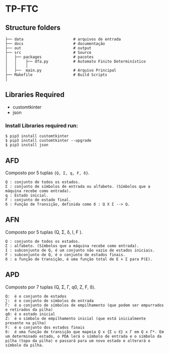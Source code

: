 # TP-FTC

## Structure folders

    ├── data                      # arquivos de entrada
    ├── docs                      # documentação 
    ├── out                       # output              
    ├── src                       # Source    
    │   ├── packages              # pacotes
    │   │    ├── dfa.py           # Automato Finito Determinístico    
    │   │    │
    │   ├──  main.py              # Arquivo Principal
    ├── Makefile                  # Build Scripts       
    │   


## Libraries Required
- customtkinter
- json

### Install Libraries required run:

    $ pip3 install customtkinter
    $ pip3 install customtkinter --upgrade
    $ pip3 install json

## AFD

Composto por 5 tuplas `{Q, Σ, q, F, δ}`. 

    Q : conjunto de todos os estados.
    Σ : conjunto de símbolos de entrada ou alfabeto. (Símbolos que a máquina recebe como entrada).
    q : Estado inicial.
    F : conjunto de estado final.
    δ : Função de Transição, definida como δ : Q X Σ --> Q.

## AFN

Composto por 5 tuplas (Q, Σ, δ, I, F ).

    Q : conjunto de todos os estados.
    Σ : alfabeto. (Símbolos que a máquina recebe como entrada).
    I : subconjunto de Q, é um conjunto não vazio de estados iniciais.
    F : subconjunto de Q, é o conjunto de estados finais.
    δ : a função de transição, é uma função total de E × Σ para P(E).

## APD

Composto por 7 tuplas (Q, Σ, Γ, q0, Z, F, δ).

    Q:  é o conjunto de estados
    ∑:  é o conjunto de símbolos de entrada
    Γ:  é o conjunto de símbolos de empilhamento (que podem ser empurrados e retirados da pilha)
    q0: é o estado inicial
    Z:  é o símbolo de empilhamento inicial (que está inicialmente presente na pilha)
    F:  é o conjunto dos estados finais
    δ:  é uma função de transição que mapeia Q x {Σ ∪ ∈} x Γ em Q x Γ*. Em um determinado estado, o PDA lerá o símbolo de entrada e o símbolo da pilha (topo da pilha) e passará para um novo estado e alterará o símbolo da pilha.